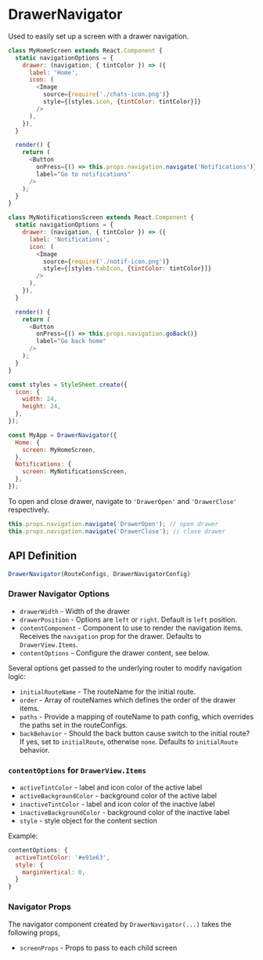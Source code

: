 # DrawerNavigator

Used to easily set up a screen with a drawer navigation.

```js
class MyHomeScreen extends React.Component {
  static navigationOptions = {
    drawer: (navigation, { tintColor }) => ({
      label: 'Home',
      icon: (
        <Image
          source={require('./chats-icon.png')}
          style={[styles.icon, {tintColor: tintColor}]}
        />
      ),
    }),
  }

  render() {
    return (
      <Button
        onPress={() => this.props.navigation.navigate('Notifications')}
        label="Go to notifications"
      />
    );
  }
}

class MyNotificationsScreen extends React.Component {
  static navigationOptions = {
    drawer: (navigation, { tintColor }) => ({
      label: 'Notifications',
      icon: (
        <Image
          source={require('./notif-icon.png')}
          style={[styles.tabIcon, {tintColor: tintColor}]}
        />
      ),
    }),
  }

  render() {
    return (
      <Button
        onPress={() => this.props.navigation.goBack()}
        label="Go back home"
      />
    );
  }
}

const styles = StyleSheet.create({
  icon: {
    width: 24,
    height: 24,
  },
});

const MyApp = DrawerNavigator({
  Home: {
    screen: MyHomeScreen,
  },
  Notifications: {
    screen: MyNotificationsScreen,
  },
});
```

To open and close drawer, navigate to `'DrawerOpen'` and `'DrawerClose'` respectively.

```js
this.props.navigation.navigate('DrawerOpen'); // open drawer
this.props.navigation.navigate('DrawerClose'); // close drawer
```

## API Definition

```js
DrawerNavigator(RouteConfigs, DrawerNavigatorConfig)
```

### Drawer Navigator Options

- `drawerWidth` - Width of the drawer
- `drawerPosition` - Options are `left` or `right`. Default is `left` position.
- `contentComponent` - Component to use to render the navigation items. Receives the `navigation` prop for the drawer. Defaults to `DrawerView.Items`.
- `contentOptions` - Configure the drawer content, see below.

Several options get passed to the underlying router to modify navigation logic:

- `initialRouteName` - The routeName for the initial route.
- `order` - Array of routeNames which defines the order of the drawer items.
- `paths` - Provide a mapping of routeName to path config, which overrides the paths set in the routeConfigs.
- `backBehavior` - Should the back button cause switch to the initial route? If yes, set to `initialRoute`, otherwise `none`. Defaults to `initialRoute` behavior.

### `contentOptions` for `DrawerView.Items`

- `activeTintColor` - label and icon color of the active label
- `activeBackgroundColor` - background color of the active label
- `inactiveTintColor` - label and icon color of the inactive label
- `inactiveBackgroundColor` - background color of the inactive label
- `style` - style object for the content section

Example:

```js
contentOptions: {
  activeTintColor: '#e91e63',
  style: {
    marginVertical: 0,
  }
}
```


### Navigator Props

The navigator component created by `DrawerNavigator(...)` takes the following props,

- `screenProps` - Props to pass to each child screen

